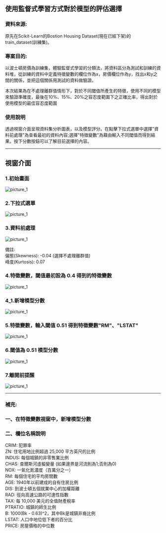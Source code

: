 ## 使用監督式學習方式對於模型的評估選擇

### 資料來源:
原先在Scikit-Learn的Bostion Housing Dataset(現在已經下架)的train_dataset(訓練集)。

### 專案目的: 
以波士頓房價為訓練集，體驗監督式學習的分類法，將資料區分為測試和訓練的資料堆，從訓練的資料中定義特徵變數的欄位作為x，房價欄位作為y，找出x和y之間的關係，並把這個關係用測試的資料做驗證。

本次結果為在不處理離群值情形下，對於不同閾值所產生的特徵，使用不同的模型來驗證準確度，最後在10%、15%、20%之容忍度範圍下之正確比率，得出對於使用模型的最佳容忍度範圍

### 使用說明
透過視窗介面呈現資料集分析圖表，以及模型評分。在點擊下拉式選單中選擇"資料前處理"為查看最初的資料內容;選擇"特徵變數"為藉由輸入不同閾值而得到結果。按下分數按鈕可以了解目前選擇的內容。


---

## 視窗介面

### 1.初始畫面
![picture_1](./images/window_1.png)
### 2.下拉式選單
![picture_1](./images/window_2.png)
### 3.資料前處理
![picture_1](./images/window_3.png)

備註:   
偏態(Skewness): -0.04  (選擇不處理離群值)  
峰度(Kurtosis): 0.07 
### 4.特徵變數，閾值最初設為 0.4 得到的特徵變數
![picture_1](./images/window_4.png)
### 4_1.新增模型分數
![picture_1](./images/window_4_1.png)
### 5.特徵變數，輸入閾值 0.51 得到特徵變數"RM"、"LSTAT"
![picture_1](./images/window_5.png)
### 6.閾值為 0.51 模型分數
![picture_1](./images/window_6.png)
### 7.離開前提醒
![picture_1](./images/window_7.png)

---

### 補充:
### 一、在特徵變數視窗中，新增模型分數
### 二、欄位名稱說明
CRIM: 犯罪率  
ZN: 住宅用地比例超過 25,000 平方英尺的比例  
INDUS: 每個城鎮的非零售業比例  
CHAS: 查爾斯河虛擬變量 (如果邊界是河流則為1;否則為0)  
NOX: 一氧化氮濃度（百萬分之一）  
RM: 每個住宅的平均房間數  
AGE: 1940年以前建成的自有住房比例  
DIS: 到波士頓五個就業中心的加權距離  
RAD: 徑向高速公路的可達性指數  
TAX: 每 10,000 美元的全值財產稅率  
PTRATIO: 城鎮的師生比例  
B: 1000(Bk - 0.63)^2，其中Bk是城鎮非裔比例  
LSTAT: 人口中地位低下者的百分比  
PRICE: 房屋價格的中位數  